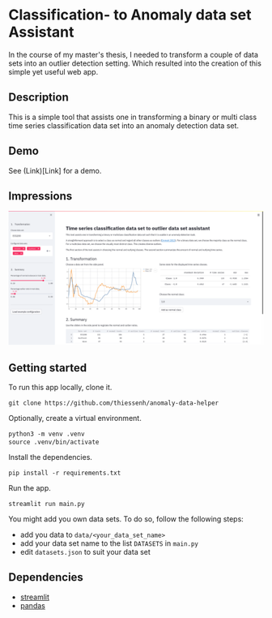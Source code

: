 #  Classification- to Anomaly data set Assistant
In the course of my master's thesis, I needed to transform a couple of data sets into an outlier detection setting. Which resulted into the creation of this simple yet useful web app.

## Description
This is a simple tool that assists one in transforming a binary or multi class time series classification data set into an anomaly detection data set.

## Demo
See (Link)[Link] for a demo.

## Impressions
![Image of web app.](screen.png)

## Getting started
To run this app locally, clone it.
```shell
git clone https://github.com/thiessenh/anomaly-data-helper
```
Optionally, create a virtual environment.
```shell
python3 -m venv .venv
source .venv/bin/activate
```
Install the dependencies.
```shell
pip install -r requirements.txt
```
Run the app.
```shell
streamlit run main.py
```
You might add you own data sets. To do so, follow the following steps:
- add you data to `data/<your_data_set_name>`
- add your data set name to the list `DATASETS` in `main.py`
- edit `datasets.json` to suit your data set

## Dependencies
- [streamlit](https://streamlit.io/)
- [pandas](https://pandas.pydata.org/)